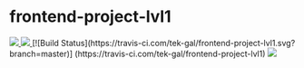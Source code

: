 # frontend-project-lvl1


<a href="https://codeclimate.com/github/tek-gal/frontend-project-lvl1/maintainability">
  <img src="https://api.codeclimate.com/v1/badges/f6a0553eccf9656461c8/maintainability" />
</a>
<a href="https://codeclimate.com/github/tek-gal/frontend-project-lvl1/test_coverage">
  <img src="https://api.codeclimate.com/v1/badges/f6a0553eccf9656461c8/test_coverage" />
</a>
[![Build Status](https://travis-ci.com/tek-gal/frontend-project-lvl1.svg?branch=master)]
(https://travis-ci.com/tek-gal/frontend-project-lvl1)
<a>
  <img src="https://travis-ci.com/tek-gal/frontend-project-lvl1.svg?branch=master" />
</a>
